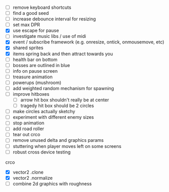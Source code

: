 - [ ] remove keyboard shortcuts
- [ ] find a good seed
- [ ] increase debounce interval for resizing
- [ ] set max DPR
- [x] use escape for pause
- [ ] investigate music libs / use of midi
- [x] event / subscribe framework (e.g. onresize, ontick, onmousemove, etc)
- [x] shared sprites
- [x] items spring back and then attract towards  you
- [ ] health bar on bottom
- [ ] bosses are outlined in blue
- [ ] info on pause screen
- [ ] treasure animation
- [ ] powerups (mushroom)
- [ ] add weighted random mechanism for spawning
- [ ] improve hitboxes
  - [ ] arrow hit box shouldn't really be at center
  - [ ] tragedy hit box should be 2 circles
- [ ] make circles actually sketchy
- [ ] experiment with different enemy sizes
- [ ] stop animation
- [ ] add road roller
- [ ] tear out crco
- [ ] remove unused delta and graphics params
- [ ] stuttering when player moves left on some screens
- [ ] robust cross device testing

crco

- [x] vector2 .clone
- [x] vector2 .normalize
- [ ] combine 2d graphics with roughness
